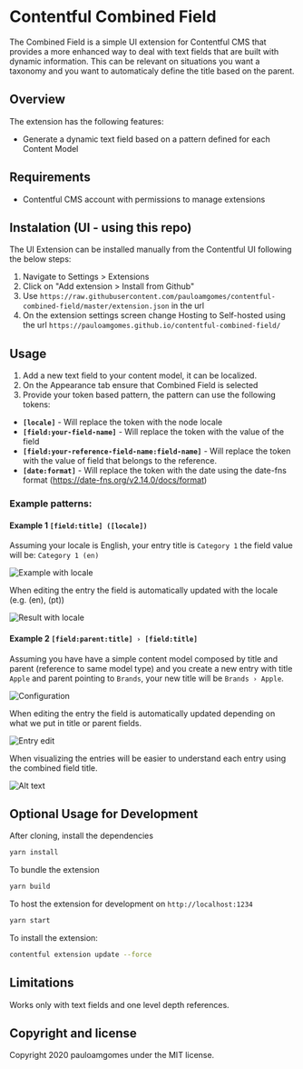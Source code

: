 # Contentful Combined Field

The Combined Field is a simple UI extension for Contentful CMS that provides a more enhanced way to deal with text fields that are built with dynamic information.
This can be relevant on situations you want a taxonomy and you want to automaticaly define the title based on the parent.

## Overview

The extension has the following features:

- Generate a dynamic text field based on a pattern defined for each Content Model

## Requirements

- Contentful CMS account with permissions to manage extensions

## Instalation (UI - using this repo)

The UI Extension can be installed manually from the Contentful UI following the below steps:

1. Navigate to Settings > Extensions
2. Click on "Add extension > Install from Github"
3. Use `https://raw.githubusercontent.com/pauloamgomes/contentful-combined-field/master/extension.json` in the url
4. On the extension settings screen change Hosting to Self-hosted using the url `https://pauloamgomes.github.io/contentful-combined-field/`

## Usage

1. Add a new text field to your content model, it can be localized.
2. On the Appearance tab ensure that Combined Field is selected
3. Provide your token based pattern, the pattern can use the following tokens:

- **`[locale]`** - Will replace the token with the node locale
- **`[field:your-field-name]`** - Will replace the token with the value of the field
- **`[field:your-reference-field-name:field-name]`** - Will replace the token with the value of field that belongs to the reference.
- **`[date:format]`** - Will replace the token with the date using the date-fns format (https://date-fns.org/v2.14.0/docs/format)

### Example patterns:

#### Example 1 `[field:title] ([locale])`

Assuming your locale is English, your entry title is `Category 1` the field value will be: `Category 1 (en)`

![Example with locale](https://monosnap.com/image/yHIjicgg9pvN3FVFyjX2WEdRFQxK0y)

When editing the entry the field is automatically updated with the locale (e.g. (en), (pt))

![Result with locale](https://monosnap.com/image/WEvrf37myUCmZcpfAWjDPauHrPNTGQ)

#### Example 2 `[field:parent:title] › [field:title]`

Assuming you have have a simple content model composed by title and parent (reference to same model type) and you create a new entry with title `Apple` and parent pointing to `Brands`, your new title will be `Brands › Apple`.

![Configuration](https://monosnap.com/image/SC97DiwE2aD3GjXAye4A50YoaTOTZs)

When editing the entry the field is automatically updated depending on what we put in title or parent fields.

![Entry edit](https://monosnap.com/image/QBgmfBmcrGY0q7vlSjbBFOqWndtQeE)

When visualizing the entries will be easier to understand each entry using the combined field title.

![Alt text](https://monosnap.com/image/NKw1w4r5ZpvF7l5ZDhnO5M8dhtQiNA)

## Optional Usage for Development

After cloning, install the dependencies

```bash
yarn install
```

To bundle the extension

```bash
yarn build
```

To host the extension for development on `http://localhost:1234`

```bash
yarn start
```

To install the extension:

```bash
contentful extension update --force
```

## Limitations

Works only with text fields and one level depth references.

## Copyright and license

Copyright 2020 pauloamgomes under the MIT license.
